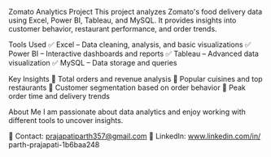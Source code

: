 Zomato Analytics Project
This project analyzes Zomato's food delivery data using Excel, Power BI, Tableau, and MySQL. It provides insights into customer behavior, restaurant performance, and order trends.

Tools Used
✅ Excel – Data cleaning, analysis, and basic visualizations
✅ Power BI – Interactive dashboards and reports
✅ Tableau – Advanced data visualization
✅ MySQL – Data storage and queries

Key Insights
🔹 Total orders and revenue analysis
🔹 Popular cuisines and top restaurants
🔹 Customer segmentation based on order behavior
🔹 Peak order time and delivery trends

About Me
I am passionate about data analytics and enjoy working with different tools to uncover insights.

📩 Contact: prajapatiparth357@gmail.com 
🔗 LinkedIn: www.linkedin.com/in/
parth-prajapati-1b6baa248


